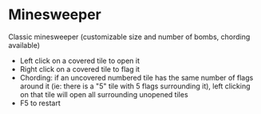 # Minesweeper
Classic minesweeper (customizable size and number of bombs, chording available)
- Left click on a covered tile to open it
- Right click on a covered tile to flag it
- Chording: if an uncovered numbered tile has the same number of flags around it (ie: there is a "5" tile with 5 flags surrounding it), left clicking on that tile will open all surrounding unopened tiles
- F5 to restart
